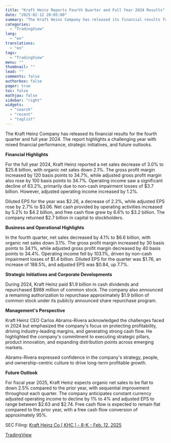 ```yaml
---
title: "Kraft Heinz Reports Fourth Quarter and Full Year 2024 Results"
date: "2025-02-12 20:05:00"
summary: "The Kraft Heinz Company has released its financial results for the fourth quarter and full year 2024. The report highlights a challenging year with mixed financial performance, strategic initiatives, and future outlooks. Financial Highlights For the full year 2024, Kraft Heinz reported a net sales decrease of 3.0% to $25.8..."
categories:
  - "TradingView"
lang:
  - "en"
translations:
  - "en"
tags:
  - "TradingView"
menu: ""
thumbnail: ""
lead: ""
comments: false
authorbox: false
pager: true
toc: false
mathjax: false
sidebar: "right"
widgets:
  - "search"
  - "recent"
  - "taglist"
---
```


The Kraft Heinz Company has released its financial results for the fourth quarter and full year 2024. The report highlights a challenging year with mixed financial performance, strategic initiatives, and future outlooks.

**Financial Highlights**

For the full year 2024, Kraft Heinz reported a net sales decrease of 3.0% to $25.8 billion, with organic net sales down 2.1%. The gross profit margin increased by 120 basis points to 34.7%, while adjusted gross profit margin also rose by 100 basis points to 34.7%. Operating income saw a significant decline of 63.2%, primarily due to non-cash impairment losses of $3.7 billion. However, adjusted operating income increased by 1.2%.

Diluted EPS for the year was $2.26, a decrease of 2.2%, while adjusted EPS rose by 2.7% to $3.06. Net cash provided by operating activities increased by 5.2% to $4.2 billion, and free cash flow grew by 6.6% to $3.2 billion. The company returned $2.7 billion in capital to stockholders.

**Business and Operational Highlights**

In the fourth quarter, net sales decreased by 4.1% to $6.6 billion, with organic net sales down 3.1%. The gross profit margin increased by 30 basis points to 34.1%, while adjusted gross profit margin decreased by 40 basis points to 34.4%. Operating income fell by 103.1%, driven by non-cash impairment losses of $1.4 billion. Diluted EPS for the quarter was $1.76, an increase of 188.5%, and adjusted EPS was $0.84, up 7.7%.

**Strategic Initiatives and Corporate Developments**

During 2024, Kraft Heinz paid $1.9 billion in cash dividends and repurchased $988 million of common stock. The company also announced a remaining authorization to repurchase approximately $1.9 billion of common stock under its publicly announced share repurchase program.

**Management's Perspective**

Kraft Heinz CEO Carlos Abrams-Rivera acknowledged the challenges faced in 2024 but emphasized the company's focus on protecting profitability, driving industry-leading margins, and generating strong cash flow. He highlighted the company's commitment to executing strategic pillars, product innovation, and expanding distribution points across emerging markets.

Abrams-Rivera expressed confidence in the company's strategy, people, and ownership-centric culture to drive long-term profitable growth.

**Future Outlook**

For fiscal year 2025, Kraft Heinz expects organic net sales to be flat to down 2.5% compared to the prior year, with sequential improvement throughout each quarter. The company anticipates constant currency adjusted operating income to decline by 1% to 4% and adjusted EPS to range between $2.63 and $2.74. Free cash flow is expected to remain flat compared to the prior year, with a free cash flow conversion of approximately 95%.

SEC Filing: [Kraft Heinz Co [ KHC ] - 8-K - Feb. 12, 2025](https://www.sec.gov/Archives/edgar/data/1637459/000163745925000006/khc-20250212.htm)

[TradingView](https://www.tradingview.com/news/tradingview:40b5f88073fdf:0-kraft-heinz-reports-fourth-quarter-and-full-year-2024-results/)
